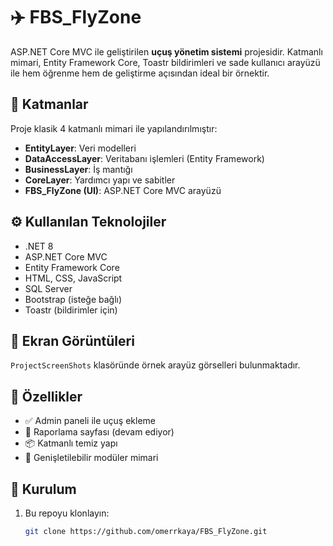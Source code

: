 # ✈️ FBS_FlyZone

ASP.NET Core MVC ile geliştirilen **uçuş yönetim sistemi** projesidir. Katmanlı mimari, Entity Framework Core, Toastr bildirimleri ve sade kullanıcı arayüzü ile hem öğrenme hem de geliştirme açısından ideal bir örnektir.

## 🧱 Katmanlar

Proje klasik 4 katmanlı mimari ile yapılandırılmıştır:

- **EntityLayer**: Veri modelleri
- **DataAccessLayer**: Veritabanı işlemleri (Entity Framework)
- **BusinessLayer**: İş mantığı
- **CoreLayer**: Yardımcı yapı ve sabitler
- **FBS_FlyZone (UI)**: ASP.NET Core MVC arayüzü

## ⚙️ Kullanılan Teknolojiler

- .NET 8
- ASP.NET Core MVC
- Entity Framework Core
- HTML, CSS, JavaScript
- SQL Server
- Bootstrap (isteğe bağlı)
- Toastr (bildirimler için)

## 📸 Ekran Görüntüleri

`ProjectScreenShots` klasöründe örnek arayüz görselleri bulunmaktadır.

## 🔑 Özellikler

- ✅ Admin paneli ile uçuş ekleme
- 📄 Raporlama sayfası (devam ediyor)
- 📦 Katmanlı temiz yapı
- 🧪 Genişletilebilir modüler mimari

## 🚀 Kurulum

1. Bu repoyu klonlayın:
   ```bash
   git clone https://github.com/omerrkaya/FBS_FlyZone.git
